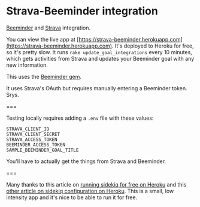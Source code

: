 # Strava-Beeminder integration

[Beeminder](https://beeminder.com) and [Strava](https://www.strava.com) integration.

You can view the live app at [https://strava-beeminder.herokuapp.com](https://strava-beeminder.herokuapp.com). It's deployed to Heroku for free, so it's pretty slow. It runs `rake update_goal_integrations` every 10 minutes, which gets activities from Strava and updates your Beeminder goal with any new information.


This uses the [Beeminder gem](https://github.com/beeminder/beeminder-gem).

It uses Strava's OAuth but requires manually entering a Beeminder token. Srys.

===


Testing locally requires adding a `.env` file with these values:

```
STRAVA_CLIENT_ID
STRAVA_CLIENT_SECRET
STRAVA_ACCESS_TOKEN
BEEMINDER_ACCESS_TOKEN
SAMPLE_BEEMINDER_GOAL_TITLE
```

You'll have to actually get the things from Strava and Beeminder.


===

Many thanks to this article on [running sidekiq for free on Heroku](https://coderwall.com/p/fprnhg/free-background-jobs-on-heroku) and this [other article on sidekiq configuration on Heroku](http://manuel.manuelles.nl/blog/2012/11/13/sidekiq-on-heroku-with-redistogo-nano/). This is a small, low intensity app and it's nice to be able to run it for free.